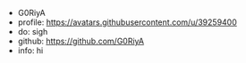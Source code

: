 - G0RiyA
- profile: https://avatars.githubusercontent.com/u/39259400
- do: sigh
- github: https://github.com/G0RiyA
- info: hi
